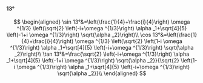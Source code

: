 #### 13°

$$
\begin{aligned}
\sin 13°&=\left(\frac{1}{4}+\frac{i}{4}\right) \omega ^{1/3} \left(\sqrt{2} \left(-i+\omega ^{1/3}\right) \alpha _1+\sqrt[4]{5} \left(-1+i \omega ^{1/3}\right)
\sqrt{\alpha _2}\right)\\
\cos 13°&=\left(\frac{1}{4}+\frac{i}{4}\right) \omega ^{1/3} \left(\sqrt{2} \left(1-i \omega ^{1/3}\right) \alpha _1+\sqrt[4]{5} \left(-i+\omega ^{1/3}\right)
\sqrt{\alpha _2}\right)\\
\tan 13°&=\frac{\sqrt{2} \left(-i+\omega ^{1/3}\right) \alpha _1+\sqrt[4]{5} \left(-1+i \omega ^{1/3}\right) \sqrt{\alpha _2}}{\sqrt{2} \left(1-i \omega ^{1/3}\right)
\alpha _1+\sqrt[4]{5} \left(-i+\omega ^{1/3}\right) \sqrt{\alpha _2}}\\
\end{aligned}
$$

